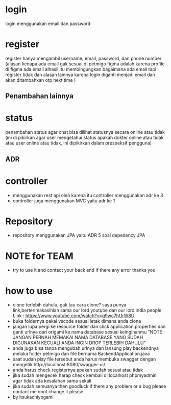 # login
login menggunakan email dan password 

# register
register hanya mengambil username, email, password, dan phone number (alasan kenapa ada email gak sesuai di petmigo figma adalah karena profile di figma ada email alhasil itu membingungkan bagaimana ada email tapi register tidak dan alasan lainnya karena login diganti menjadi email dan akan ditambahkan otp next time )

## Penambahan lainnya
# status
penambahan status agar chat bisa dilihat statusnya secara online atau tidak (ini di pikirkan agar user mengetahui status apakah dokter online atau tidak atau user online atau tidak, ini dipikirkan dalam prespeksif pengguna)

## ADR
# controller
- menggunakan rest api oleh karena itu controller menggunakan adr ke 3
- controller juga menggunakan MVC yaitu adr ke 1
# Repository
- repository menggunakan JPA yaitu ADR 5 soal depedency JPA

# NOTE for TEAM
- try to use it and contact your back end if there any error thanks you

# how to use 
- clone terlebih dahulu, gak tau cara clone? saya punya link,berterimakasihlah sama our lord youtube dan our lord india people Link : https://www.youtube.com/watch?v=q9wc7hUrW8U
- buka foldernya pakai vscode sesuai letak dimana anda clone
- jangan lupa pergi ke resource folder dan click application.properties dan ganti urlnya dari origami ke nama database sesuai keinginanmu "NOTE : JANGAN PERNAH MEMAKAI NAMA DATABASE YANG SUDAH DIGUNAKAN KECUALI ANDA INGIN DROP TERLEBIH DAHULU"
- anda juga bisa tanpa mengubah urlnya dan lansung play backendnya melalui folder petmigo dan file bernama BackendApplication.java
- saat sudah play file tersebut anda harus membuka swagger dengan mengetik http://localhost:8080/swagger-ui/
- anda harus check registernya apakah sudah sesuai atau tidak
- jika sudah mengecek harap check kembali di localhost phpmyadmin agar tidak ada kesalahan sama sekali
- jika sudah semuanya then goodluck if there any problem or a bug please contact me dont change it please
- by itsukachiyogami
